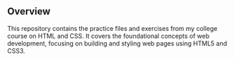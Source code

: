 ## Overview
This repository contains the practice files and exercises from my college course on HTML and CSS. It covers the foundational concepts of web development, 
focusing on building and styling web pages using HTML5 and CSS3.
